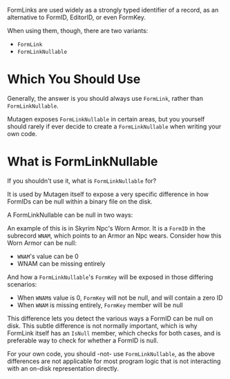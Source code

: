 FormLinks are used widely as a strongly typed identifier of a record, as an alternative to FormID, EditorID, or even FormKey.

When using them, though, there are two variants:
- `FormLink`
- `FormLinkNullable`

# Which You Should Use
Generally, the answer is you should always use `FormLink`, rather than `FormLinkNullable`.

Mutagen exposes `FormLinkNullable` in certain areas, but you yourself should rarely if ever decide to create a `FormLinkNullable` when writing your own code.

# What is FormLinkNullable
If you shouldn't use it, what is `FormLinkNullable` for?

It is used by Mutagen itself to expose a very specific difference in how FormIDs can be null within a binary file on the disk.

A FormLinkNullable can be null in two ways:

An example of this is in Skyrim Npc's Worn Armor.   It is a `FormID` in the subrecord `WNAM`, which points to an Armor an Npc wears.
Consider how this Worn Armor can be null:
- `WNAM`'s value can be 0
- WNAM can be missing entirely

And how a `FormLinkNullable`'s `FormKey` will be exposed in those differing scenarios:
- When `WNAM`s value is 0, `FormKey` will not be null, and will contain a zero ID
- When `WNAM` is missing entirely, `FormKey` member will be null

This difference lets you detect the various ways a FormID can be null on disk.  This subtle difference is not normally important, which is why FormLink itself has an `IsNull` member, which checks for both cases, and is preferable way to check for whether a FormID is null.

For your own code, you should -not- use `FormLinkNullable`, as the above differences are not applicable for most program logic that is not interacting with an on-disk representation directly.
